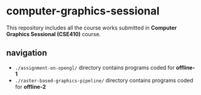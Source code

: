 # computer-graphics-sessional  
This repository includes all the course works submitted in **Computer Graphics Sessional (CSE410)** course.  
## navigation  
- `./assignment-on-opengl/` directory contains programs coded for **offline-1**  
- `./raster-based-graphics-pipeline/` directory contains programs coded for **offline-2**  
